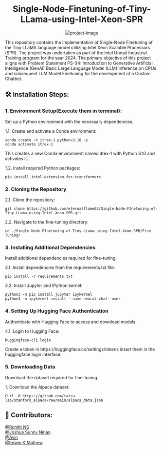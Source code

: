 <h1 align="center" id="title">Single-Node-Finetuning-of-Tiny-LLama-using-Intel-Xeon-SPR</h1>

<p align="center"><img src="https://socialify.git.ci/eternalflame02/Single-Node-Finetuning-of-Tiny-LLama-using-Intel-Xeon-SPR/image?font=Source%20Code%20Pro&amp;name=1&amp;pattern=Circuit%20Board&amp;theme=Dark" alt="project-image"></p>

<p id="description">This repository contains the implementation of Single-Node Finetuning of the Tiny LLaMA language model utilizing Intel Xeon Scalable Processors (SPR). The project was undertaken as part of the Intel Unnati Industrial Training program for the year 2024. The primary objective of this project aligns with Problem Statement PS-04: Introduction to Generative Artificial Intelligence (GenAI) Basic Large Language Model (LLM) Inference on CPUs and subsequent LLM Model Finetuning for the development of a Custom Chatbot.</p>

<h2>🛠️ Installation Steps:</h2>

<h3>1. Environment Setup(Execute them in terminal):</h3>

<p>Set up a Python environment with the necessary dependencies.</p>
<p>1.1.  Create and activate a Conda environment:</p>

```
conda create -n itrex-1 python=3.10 -y
conda activate itrex-1
```
<p>This creates a new Conda environment named itrex-1 with Python 3.10 and activates it.</p>

<p>1.2.	Install required Python packages:</p>

```
pip install intel-extension-for-transformers
```

<h3>2. Cloning the Repository</h3>
<p>2.1.	Clone the repository:</p>

```
git clone https://github.com/eternalflame02/Single-Node-FInetuning-of-Tiny-LLama-using-Intel-Xeon-SPR.git
```
<p>2.2.	Navigate to the fine-tuning directory:</p>

```
cd ./Single-Node-FInetuning-of-Tiny-LLama-using-Intel-Xeon-SPR/Fine Tuning/
```

<h3>3. Installing Additional Dependencies</h3>
<p>Install additional dependencies required for fine-tuning.</p>
<p>3.1.	Install dependencies from the requirements.txt file:</p>


```
pip install -r requirements.txt
```
<p>3.2.	Install Jupyter and IPython kernel:</p>

```
python3 -m pip install jupyter ipykernel
python3 -m ipykernel install --name neural-chat--user
```
<h3>4. Setting Up Hugging Face Authentication</h3>
<p>Authenticate with Hugging Face to access and download models.</p>
<p>4.1.	Login to Hugging Face:</p>

```
huggingface-cli login
```
<p>Create a token in https://huggingface.co/settings/tokens insert them in the huggingface login interface.</p>

<h3>5. Downloading Data</h3>
<p>Download the dataset required for fine-tuning.</p>
<p>1.	Download the Alpaca dataset:</p>

```
Curl -O https://github.com/tatsu-lab/stanford_alpaca/raw/main/alpaca_data.json
```


<h2>🍰 Contributors:</h2>

<p></p>


[@Rohith NS](https://github.com/eternalflame02)<br>[@Joshua Sunny Ninan](https://github.com/Joshualostonearth)<br>[@Avin ](https://github.com/ajsike2310)<br>[@Edwin K Mathew](https://github.com/EdKMathew)  <br> <br>
